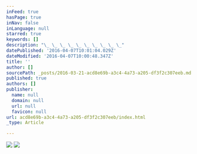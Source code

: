 ```yaml
---
inFeed: true
hasPage: true
inNav: false
inLanguage: null
starred: true
keywords: []
description: "\_ \_ \_ \_ \_ \_ \_ \_ \_ \_"
datePublished: '2016-04-07T10:01:04.029Z'
dateModified: '2016-04-07T10:00:48.347Z'
title: ''
author: []
sourcePath: _posts/2016-03-21-acd8e69b-a3c4-4a73-a205-df3f2c307eeb.md
published: true
authors: []
publisher:
  name: null
  domain: null
  url: null
  favicon: null
url: acd8e69b-a3c4-4a73-a205-df3f2c307eeb/index.html
_type: Article

---
```

![](https://the-grid-user-content.s3-us-west-2.amazonaws.com/8c9c1bc6-26d3-4d53-a96a-0c135f5bb10d.jpg)
![](https://the-grid-user-content.s3-us-west-2.amazonaws.com/c009361e-5403-48f9-a412-b39c3f29903f.jpg)